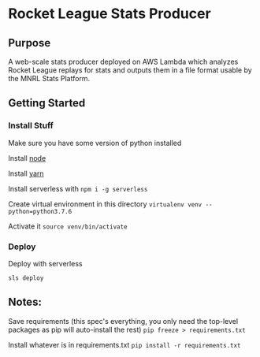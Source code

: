 # Rocket League Stats Producer

## Purpose

A web-scale stats producer deployed on AWS Lambda which analyzes Rocket League replays for stats and outputs them in a file format usable by the MNRL Stats Platform.

## Getting Started

### Install Stuff

Make sure you have some version of python installed

Install [node](https://nodejs.org/en/download/)

Install [yarn](https://classic.yarnpkg.com/en/docs/install/#mac-stable)

Install serverless with `npm i -g serverless`

Create virtual environment in this directory
`virtualenv venv --python=python3.7.6`

Activate it
`source venv/bin/activate`

### Deploy

Deploy with serverless

`sls deploy`

## Notes:

Save requirements (this spec's everything, you only need the top-level packages as pip will auto-install the rest)
`pip freeze > requirements.txt`

Install whatever is in requirements.txt
`pip install -r requirements.txt`